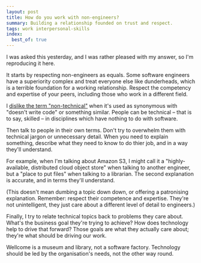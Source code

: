 ```yaml
---
layout: post
title: How do you work with non-engineers?
summary: Building a relationship founded on trust and respect.
tags: work interpersonal-skills
index:
  best_of: true
---
```


I was asked this yesterday, and I was rather pleased with my answer, so I'm reproducing it here.

It starts by respecting non-engineers as equals.
Some software engineers have a superiority complex and treat everyone else like dunderheads, which is a terrible foundation for a working relationship.
Respect the competency and expertise of your peers, including those who work in a different field.

I [dislike the term "non-technical"][non_technical] when it's used as synonymous with "doesn't write code" or something similar.
People can be technical – that is to say, skilled – in disciplines which have nothing to do with software.

Then talk to people in their own terms.
Don't try to overwhelm them with technical jargon or unnecessary detail.
When you need to explain something, describe what they need to know to do thier job, and in a way they'll understand.

For example, when I'm talking about Amazon S3, I might call it a "highly-available, distributed cloud object store" when talking to another engineer, but a "place to put files" when talking to a librarian.
The second explanation is accurate, and in terms they'll understand.

(This doesn't mean dumbing a topic down down, or offering a patronising explanation.
Remember: respect their competence and expertise.
They're not unintelligent, they just care about a different level of detail to engineers.)

Finally, I try to relate technical topics back to problems they care about.
What's the business goal they're trying to achieve?
How does technology help to drive that forward?
Those goals are what they actually care about; they're what should be driving our work.

Wellcome is a museum and library, not a software factory.
Technology should be led by the organisation's needs, not the other way round.

[non_technical]: /2020/11/non-technical-users/
